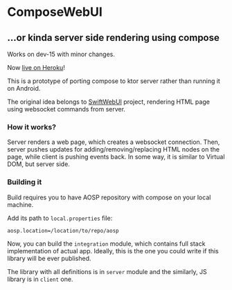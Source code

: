 # ComposeWebUI
## ...or kinda server side rendering using compose

Works on dev-15 with minor changes.

Now [live on Heroku](https://compose-test-app.herokuapp.com/)!

This is a prototype of porting compose to ktor server rather than running it on Android.

The original idea belongs to [SwiftWebUI](https://github.com/SwiftWebUI/SwiftWebUI) project,
rendering HTML page using websocket commands from server.

### How it works?

Server renders a web page, which creates a websocket connection. Then, server pushes updates for 
adding/removing/replacing HTML nodes on the page, while client is pushing events back. 
In some way, it is similar to Virtual DOM, but server side.

### Building it
Build requires you to have AOSP repository with compose on your local machine.

Add its path to `local.properties` file:
```properties
aosp.location=/location/to/repo/aosp
```

Now, you can build the `integration` module, which contains full stack implementation of actual app. Ideally, this is the 
one you could write if this library will be ever published.

The library with all definitions is in `server` module and the similarly, JS library is in `client` one.
